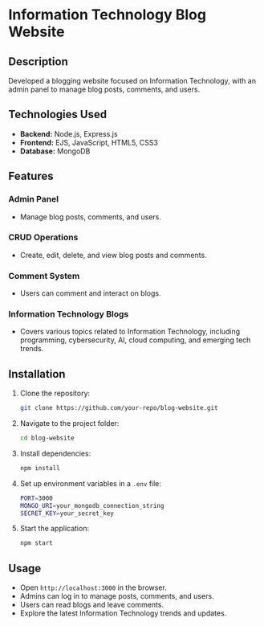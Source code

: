 # Information Technology Blog Website

## Description
Developed a blogging website focused on Information Technology, with an admin panel to manage blog posts, comments, and users.

## Technologies Used
- **Backend:** Node.js, Express.js
- **Frontend:** EJS, JavaScript, HTML5, CSS3
- **Database:** MongoDB

## Features
### **Admin Panel**
- Manage blog posts, comments, and users.

### **CRUD Operations**
- Create, edit, delete, and view blog posts and comments.

### **Comment System**
- Users can comment and interact on blogs.

### **Information Technology Blogs**
- Covers various topics related to Information Technology, including programming, cybersecurity, AI, cloud computing, and emerging tech trends.

## Installation
1. Clone the repository:
   ```sh
   git clone https://github.com/your-repo/blog-website.git
   ```
2. Navigate to the project folder:
   ```sh
   cd blog-website
   ```
3. Install dependencies:
   ```sh
   npm install
   ```
4. Set up environment variables in a `.env` file:
   ```sh
   PORT=3000
   MONGO_URI=your_mongodb_connection_string
   SECRET_KEY=your_secret_key
   ```
5. Start the application:
   ```sh
   npm start
   ```

## Usage
- Open `http://localhost:3000` in the browser.
- Admins can log in to manage posts, comments, and users.
- Users can read blogs and leave comments.
- Explore the latest Information Technology trends and updates.

